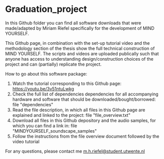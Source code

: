 # Graduation_project
In this Github folder you can find all software downloads that were made/adapted by Miriam Riefel specifically for the development of MIND YOURSELF.

This Github page, in combination with the set-up tutorial video and the methodology section of the thesis show the full technical construction of MIND YOURSELF. 
The scripts and videos are uploaded publically such that anyone has access to understanding design/construction choices of the project and can (partially) replicate the project.


How to go about this software package:

1. Watch the tutorial corresponding to this Github page: https://youtu.be/3v51ntuLwkg
2. Check the full list of dependencies dependencies for all accompanying hardware and software that should be downloaded/bought/borrowed: file "dependencies"
3. Read the file description, in which all files in this Github page are explained and linked to the project: file "file_overview.txt"
4. Download all files in this Github depository and the audio samples, for which you can find a link in: file "MINDYOURSELF_soundscape_samples"
5. Follow the instructions from the file overview document followed by the video tutorial


For any questions, please contact me 
m.h.riefel@student.utwente.nl
